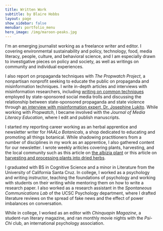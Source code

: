 ```yaml
---
title: Written Work
subtitle: by Blaire Hobbs
layout: page
show_sidebar: false
menubar: portfolio_menu
hero_image: /img/maroon-peaks.jpg
---
```


I'm an emerging journalist working as a freelance writer and editor. I covering environmental sustainability and policy, technology, food, media literacy, people, culture, and behavioral science, and I am especially drawn to investigative pieces on policy and society, as well as writings on community and individual experiences. 

I also report on propaganda techniques with *The Propwatch Project*, a nonpartisan nonprofit seeking to educate the public on propaganda and misinformation techniques. I write in-depth articles and interviews with misinformation researchers, including [writing on common techniques](https://www.propwatch.org/article.php?id=295) employed by state-sponsored social media trolls and discussing the relationship between state-sponsored propaganda and state violence through [an interview with misinformation expert, Dr. Josephine Lukito](https://www.propwatch.org/article.php?id=305). While working with *Propwatch*, I became involved with the *Journal of Media Literacy Education*, where I edit and publish manuscripts.

I started my reporting career working as an herbal apprentice and newsletter writer for *HAALo Botanicals*, a shop dedicated to educating and promoting all things botanical. While shadowing practitioners from a number of disciplines in my work as an apprentice, I also gathered content for our newsletter. I wrote weekly ariticles covering plants, harvesting, and the local community such as this article on [the albizia plant](/albizia) or this article on [harvesting and processing plants into dried herbs](/processing-herbs).

I graduated with BS in Cognitive Science and a minor in Literature from the University of California Santa Cruz. In college, I worked as a psychology and writing instructor, teaching the foundations of psychology and working with students on their writing while mentoring them on how to write a research paper. I also worked as a research assistant in the *Spontaneous Communications Lab* of the UCSC Psychology department, where I drafted literature reviews on the spread of fake news and the effect of power imbalances on conversation.

While in college, I worked as an editor with *Chinquapin Magazine*, a student-run literary magazine, and ran monthly movie nights with the *Psi-Chi* club, an international psychology association. 